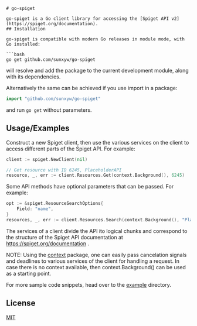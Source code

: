 ```
# go-spiget

go-spiget is a Go client library for accessing the [Spiget API v2](https://spiget.org/documentation).
## Installation

go-spiget is compatible with modern Go releases in module mode, with Go installed:

```bash
go get github.com/sunxyw/go-spiget
```

will resolve and add the package to the current development module, along with its dependencies.

Alternatively the same can be achieved if you use import in a package:

```go
import "github.com/sunxyw/go-spiget"
```

and run `go get` without parameters.

## Usage/Examples

Construct a new Spiget client, then use the various services on the client to access different parts of the Spiget API.
For example:

```go
client := spiget.NewClient(nil)

// Get resource with ID 6245, PlaceholderAPI
resource, _, err := client.Resources.Get(context.Background(), 6245)
```

Some API methods have optional parameters that can be passed. For example:

```go
opt := &spiget.ResourceSearchOptions{
    Field: "name",
}
resources, _, err := client.Resources.Search(context.Background(), "PlaceholderAPI", opt)
```

The services of a client divide the API ito logical chunks and correspond to the structure of the Spiget API documentation at https://spiget.org/documentation .

NOTE: Using the [context](https://godoc.org/context) package, one can easily pass cancelation signals and deadlines to various services of the client for handling a request. In case there is no context available, then context.Background() can be used as a starting point.

For more sample code snippets, head over to the [example](https://github.com/sunxyw/go-spiget/tree/master/example) directory.

## License

[MIT](https://choosealicense.com/licenses/mit/)

```

```
